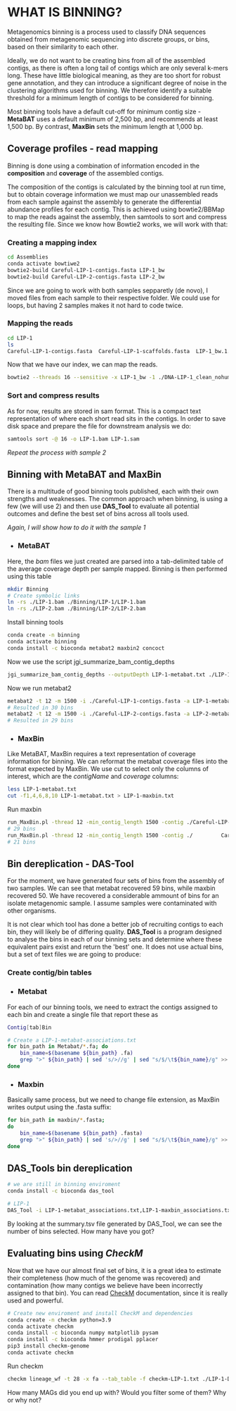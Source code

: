 # WHAT IS BINNING?
Metagenomics binning is a process used to classify DNA sequences obtained from metagenomic sequencing into discrete groups, or bins, based on their similarity to each other.

Ideally, we do not want to be creating bins from all of the assembled contigs, as there is often a long tail of contigs which are only several k-mers long. These have little biological meaning, as they are too short for robust gene annotation, and they can introduce a significant degree of noise in the clustering algorithms used for binning. We therefore identify a suitable threshold for a minimum length of contigs to be considered for binning.

Most binning tools have a default cut-off for minimum contig size - **MetaBAT** uses a default minimum of 2,500 bp, and recommends at least 1,500 bp. By contrast, **MaxBin** sets the minimum length at 1,000 bp.

## Coverage profiles - read mapping
Binning is done using a combination of information encoded in the **composition** and **coverage** of the assembled contigs.

The composition of the contigs is calculated by the binning tool at run time, but to obtain coverage information we must map our unassembled reads from each sample against the assembly to generate the differential abundance profiles for each contig. This is achieved using bowtie2/BBMap to map the reads against the assembly, then samtools to sort and compress the resulting file. Since we know how Bowtie2 works, we will work with that:

### Creating a mapping index

```bash
cd Assemblies
conda activate bowtiwe2
bowtie2-build Careful-LIP-1-contigs.fasta LIP-1_bw
bowtie2-build Careful-LIP-2-contigs.fasta LIP-2_bw
````
Since we are going to work with both samples sepparetly (de novo), I moved files from each sample to their respective folder. We could use for loops, but having 2 samples makes it not hard to code twice.

### Mapping the reads
```bash
cd LIP-1
ls 
Careful-LIP-1-contigs.fasta  Careful-LIP-1-scaffolds.fasta  LIP-1_bw.1.bt2  LIP-1_bw.2.bt2  LIP-1_bw.3.bt2  LIP-1_bw.4.bt2  LIP-1_bw.rev.1.bt2  LIP-1_bw.rev.2.bt2
````
Now that we have our index, we can map the reads.
````bash
bowtie2 --threads 16 --sensitive -x LIP-1_bw -1 ./DNA-LIP-1_clean_nohuman_R1.fastq.gz -2 ./DNA-LIP-2_clean_nohuman_R1.fastq.gz -S LIP-1.sam
````
### Sort and compress results
As for now, results are stored in sam format. This is a compact text representation of where each short read sits in the contigs. In order to save disk space and prepare the file for downstream analysis we do:
```bash
samtools sort -@ 16 -o LIP-1.bam LIP-1.sam
```
*Repeat the process with sample 2*
## Binning with MetaBAT and MaxBin 
There is a multitude of good binning tools published, each with their own strengths and weaknesses. The common approach when binning, is using a few (we will use 2) and then use **DAS_Tool** to evaluate all potential outcomes and define the best set of bins across all tools used. 

*Again, I will show how to do it with the sample 1*

- ### MetaBAT
Here, the *bam* files we just created are parsed into a tab-delimited table of the average coverage depth per sample mapped. Binning is then performed using this table

```bash
mkdir Binning
# Create symbolic links
ln -rs ./LIP-1.bam ./Binning/LIP-1/LIP-1.bam
ln -rs ./LIP-2.bam ./Binning/LIP-2/LIP-2.bam
````
Install binning tools
```bash
conda create -n binning 
conda activate binning
conda install -c bioconda metabat2 maxbin2 concoct
````
Now we use the script jgi_summarize_bam_contig_depths 
```bash
jgi_summarize_bam_contig_depths --outputDepth LIP-1-metabat.txt ./LIP-1.bam
````
Now we run metabat2
```bash
metabat2 -t 12 -m 1500 -i ./Careful-LIP-1-contigs.fasta -a LIP-1-metabat.txt -o Metabat/LIP-1-metabat
# Resulted in 30 bins
metabat2 -t 12 -m 1500 -i ./Careful-LIP-2-contigs.fasta -a LIP-2-metabat.txt -o Metabat/LIP-2-metabat
# Resulted in 29 bins
````
- ### MaxBin
Like MetaBAT, MaxBin requires a text representation of coverage information for binning. We can reformat the metabat coverage files into the format expected by MaxBin. We use cut to select only the columns of interest, which are the *contigName* and *coverage* columns:
```bash
less LIP-1-metabat.txt
cut -f1,4,6,8,10 LIP-1-metabat.txt > LIP-1-maxbin.txt
````
Run maxbin 
```bash
run_MaxBin.pl -thread 12 -min_contig_length 1500 -contig ./Careful-LIP-1-contigs.fasta -abund LIP-1-maxbin.txt -out maxbin/LIP-1-maxbin
# 29 bins
run_MaxBin.pl -thread 12 -min_contig_length 1500 -contig ./         Careful-LIP-2-contigs.fasta -abund LIP-2-maxbin.txt -out maxbin/LIP-2-maxbin
# 21 bins
````
## Bin dereplication - DAS-Tool
For the moment, we have generated four sets of bins from the assembly of two samples. We can see that metabat recovered 59 bins, while maxbin recovered 50. We have recovered a considerable ammount of bins for an isolate metagenomic sample. I assume samples were contaminated with other organisms.

It is not clear which tool has done a better job of recruiting contigs to each bin, they will likely be of differing quality. **DAS_Tool** is a program designed to analyse the bins in each of our binning sets and determine where these equivalent pairs exist and return the 'best' one. It does not use actual bins, but a set of text files we are going to produce:
### Create contig/bin tables
- ### Metabat

For each of our binning tools, we need to extract the contigs assigned to each bin and create a single file that report these as 
```bash
Contig[tab]Bin
````
```bash
# Create a LIP-1-metabat-associations.txt
for bin_path in Metabat/*.fa; do
    bin_name=$(basename ${bin_path} .fa)
    grep ">" ${bin_path} | sed 's/>//g' | sed "s/$/\t${bin_name}/g" >> LIP-1-metabat_associations.txt
done
````
- ### Maxbin
Basically same process, but we need to change file extension, as MaxBin writes output using the .fasta suffix:
```bash
for bin_path in maxbin/*.fasta;
do
    bin_name=$(basename ${bin_path} .fasta)
    grep ">" ${bin_path} | sed 's/>//g' | sed "s/$/\t${bin_name}/g" >> LIP-1-maxbin_associations.txt
done
````
## DAS_Tools bin dereplication
```bash
# we are still in binning enviroment
conda install -c bioconda das_tool
````
```bash
# LIP-1
DAS_Tool -i LIP-1-metabat_associations.txt,LIP-1-maxbin_associations.txt -c ./Careful-LIP-1-contigs.fasta -l metabat,maxbin --search_engine diamond --write_bin_evals --write_bins -t 12 -o DAS_Tool/LIP-1-Dast
````
By looking at the summary.tsv file generated by DAS_Tool, we can see the number of bins selected. How many have you got?

## Evaluating bins using *CheckM*
Now that we have our almost final set of bins, it is a great idea to estimate their completeness (how much of the genome was recovered) and contamination (how many contigs we believe have been incorrectly assigned to that bin). You can read [CheckM](https://github.com/Ecogenomics/CheckM) documentation, since it is really used and powerful. 
```bash
# Create new enviroment and install CheckM and dependencies
conda create -n checkm python=3.9
conda activate checkm
conda install -c bioconda numpy matplotlib pysam
conda install -c bioconda hmmer prodigal pplacer
pip3 install checkm-genome
conda activate checkm
````
Run checkm
```bash
checkm lineage_wf -t 28 -x fa --tab_table -f checkm-LIP-1.txt ./LIP-1-DasT_DASTool_bins/ LIP-1-checkm
````
How many MAGs did you end up with? Would you filter some of them? Why or why not?

